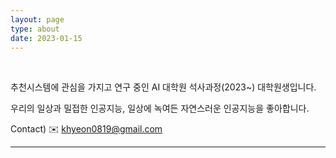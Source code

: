 ```yaml
---
layout: page
type: about
date: 2023-01-15
---
```


<br>

추천시스템에 관심을 가지고 연구 중인 AI 대학원 석사과정(2023~) 대학원생입니다.

우리의 일상과 밀접한 인공지능, 일상에 녹여든 자연스러운 인공지능을 좋아합니다.

Contact) ✉️ khyeon0819@gmail.com

---
